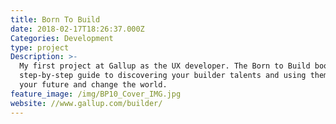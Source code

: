 ```yaml
---
title: Born To Build
date: 2018-02-17T18:26:37.000Z
Categories: Development
type: project
Description: >-
  My first project at Gallup as the UX developer. The Born to Build book is a
  step-by-step guide to discovering your builder talents and using them to build
  your future and change the world.
feature_image: /img/BP10_Cover_IMG.jpg
website: //www.gallup.com/builder/
---
```

 
